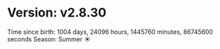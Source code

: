 # Version: v2.8.30
Time since birth: 1004 days, 24096 hours, 1445760 minutes, 86745600 seconds
Season: Summer ☀️
